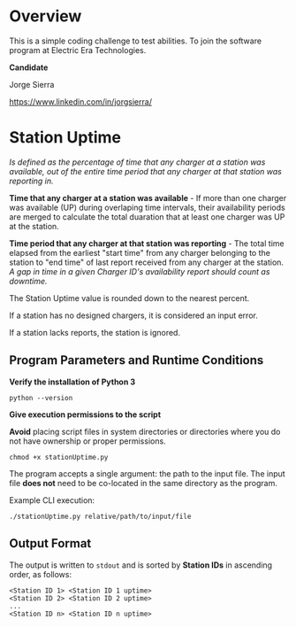 # Overview

This is a simple coding challenge to test abilities. To join the software program at Electric Era Technologies.

**Candidate**

Jorge Sierra

https://www.linkedin.com/in/jorgsierra/

# Station Uptime 
*Is defined as the percentage of time that any charger at a station was available, out of the entire time period that any charger *at that station* was reporting in.*

**Time that any charger at a station was available** - If more than one charger was available (UP) during overlaping time intervals, their availability periods are merged to calculate the total duaration that at least one charger was UP at the station.

**Time period that any charger at that station was reporting** - The total time elapsed from the earliest "start time" from any charger belonging to the station to "end time" of last report received from any charger at the station. *A gap in time in a given Charger ID's availability report should count as downtime.*

The Station Uptime value is rounded down to the nearest percent.

If a station has no designed chargers, it is considered an input error.

If a station lacks reports, the station is ignored.

## Program Parameters and Runtime Conditions
**Verify the installation of Python 3**
```shell
python --version
```
**Give execution permissions to the script**

**Avoid** placing script files in system directories or directories where you do not have ownership or proper permissions.

```shell
chmod +x stationUptime.py
```

The program accepts a single argument: the path to the input file. The input file **does not** need to be co-located in the same directory as the program.

Example CLI execution:
```shell
./stationUptime.py relative/path/to/input/file
```

## Output Format

The output is written to `stdout` and is sorted by **Station IDs** in ascending order, as follows:

```
<Station ID 1> <Station ID 1 uptime>
<Station ID 2> <Station ID 2 uptime>
...
<Station ID n> <Station ID n uptime>
```
